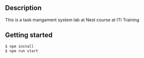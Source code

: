 ## Description

This is a task mangament system lab at Nest course at ITI Training
## Getting started

```bash
$ npm install
$ npm run start
```
